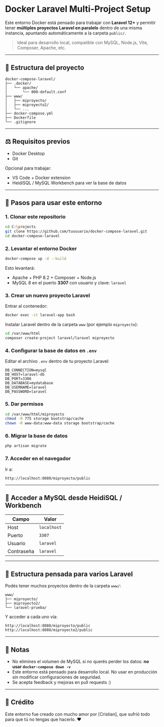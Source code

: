 # Docker Laravel Multi-Project Setup

Este entorno Docker está pensado para trabajar con **Laravel 12+** y permitir tener **múltiples proyectos Laravel en paralelo** dentro de una misma instancia, apuntando automáticamente a la carpeta `public/`.

> Ideal para desarrollo local, compatible con MySQL, Node.js, Vite, Composer, Apache, etc.

---

## 📁 Estructura del proyecto

```
docker-compose-laravel/
├── .docker/
│   └── apache/
│       └── 000-default.conf
├── www/
│   ├── miproyecto/
│   ├── miproyecto2/
│   └── ...
├── docker-compose.yml
├── Dockerfile
└── .gitignore
```

---

## ⚖️ Requisitos previos

- Docker Desktop
- Git

Opcional para trabajar:
- VS Code + Docker extension
- HeidiSQL / MySQL Workbench para ver la base de datos

---

## 🚀 Pasos para usar este entorno

### 1. Clonar este repositorio

```bash
cd C:\projects
git clone https://github.com/tuusuario/docker-compose-laravel.git
cd docker-compose-laravel
```

### 2. Levantar el entorno Docker

```bash
docker-compose up -d --build
```

Esto levantará:
- Apache + PHP 8.2 + Composer + Node.js
- MySQL 8 en el puerto **3307** con usuario y clave: `laravel`

### 3. Crear un nuevo proyecto Laravel

Entrar al contenedor:

```bash
docker exec -it laravel-app bash
```

Instalar Laravel dentro de la carpeta `www` (por ejemplo `miproyecto`):

```bash
cd /var/www/html
composer create-project laravel/laravel miproyecto
```

### 4. Configurar la base de datos en `.env`

Editar el archivo `.env` dentro de tu proyecto Laravel:

```env
DB_CONNECTION=mysql
DB_HOST=laravel-db
DB_PORT=3306
DB_DATABASE=mydatabase
DB_USERNAME=laravel
DB_PASSWORD=laravel
```

### 5. Dar permisos

```bash
cd /var/www/html/miproyecto
chmod -R 775 storage bootstrap/cache
chown -R www-data:www-data storage bootstrap/cache
```

### 6. Migrar la base de datos

```bash
php artisan migrate
```

### 7. Acceder en el navegador

Ir a:
```
http://localhost:8080/miproyecto/public
```

---

## 🔐 Acceder a MySQL desde HeidiSQL / Workbench

| Campo       | Valor       |
|-------------|-------------|
| Host        | `localhost` |
| Puerto      | `3307`      |
| Usuario     | `laravel`   |
| Contraseña  | `laravel`   |

---

## 📂 Estructura pensada para varios Laravel

Podés tener muchos proyectos dentro de la carpeta `www/`:

```
www/
├── miproyecto/
├── miproyecto2/
└── laravel-prueba/
```

Y acceder a cada uno vía:
```
http://localhost:8080/miproyecto/public
http://localhost:8080/miproyecto2/public
```

---

## 📍 Notas

- No elimines el volumen de MySQL si no querés perder los datos: **no usar `docker-compose down -v`**
- Este entorno está pensado para desarrollo local. No usar en producción sin modificar configuraciones de seguridad.
- Se acepta feedback y mejoras en pull requests :)

---

## 🚤 Crédito

Este entorno fue creado con mucho amor por [Cristian], que sufrió todo para que tú no tengas que hacerlo. ❤️

